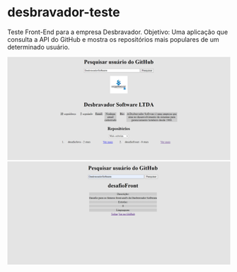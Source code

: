 # desbravador-teste
Teste Front-End para a empresa Desbravador.
Objetivo:
Uma aplicação que consulta a API do GitHub e mostra os repositórios mais populares de um determinado usuário.

<img src="imagem1.png"/>
<img src="imagem2.png"/>
